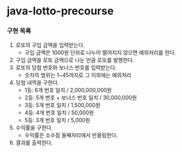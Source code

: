 # java-lotto-precourse
### 구현 목록
1. 로또의 구입 금액을 입력받는다.
    * 구입 금액은 1000원 단위로 나누어 떨어지지 않으면 예외처리를 한다.
2. 구입 금액을 로또 금액으로 나눈 만큼 로또를 발행한다.
3. 로또의 당첨 번호와 보너스 번호를 입력받는다.
    * 숫자의 범위는 1~45까지로 그 이외에는 예외처리
4. 당첨 내역을 구한다.
    * 1등: 6개 번호 일치 / 2,000,000,000원
    * 2등: 5개 번호 + 보너스 번호 일치 / 30,000,000원
    * 3등: 5개 번호 일치 / 1,500,000원
    * 4등: 4개 번호 일치 / 50,000원
    * 5등: 3개 번호 일치 / 5,000원
5. 수익률을 구한다.
    * 수익률은 소수점 둘째자리에서 반올림한다.
6. 결과를 출력한다.
